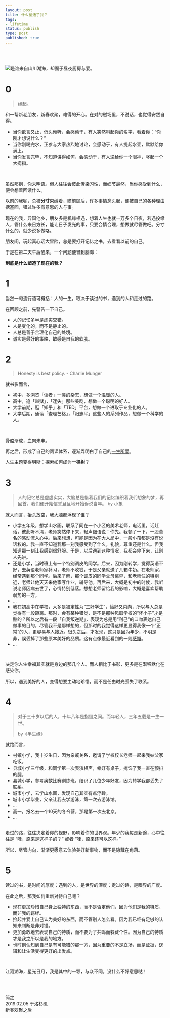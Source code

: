 ```yaml
--- 
layout: post
title: 什么塑造了我？
tags: 
- lifetime
status: publish
type: post
published: true
---
```


<br>
<br>

![是谁来自山川湖海，却囿于昼夜厨房与爱。](https://i.imgur.com/Zr3QSG6.jpg)

# 0

> 缘起。
	
和一帮新老朋友，新春欢聚，难得的开心。在对的磁场里，不说话，也觉得安然自得。
	
* 当你欲言又止，低头倾听，会感动于，有人突然叫起你的名字，看着你：“你刚才想说什么？”
* 当你刚喝完水，正参与大家热烈地讨论，会感动于，有人提起水壶，默默给你满上。
* 当你发言完毕，不知道讲得如何，会感动于，有人递给你一个眼神，竖起一个大拇指。

<br>	

虽然那刻，你未明语。但人往往会彼此传染习性，而细节最然，当你感受到什么，便会想着回馈什么。
	
以前的我呢，总被**分寸**束缚着，瞻前顾后，许多事情念头起，便被自己的各种理由搪塞回，错过许多有意思的人与事。
	
现在的我，异国他乡，朋友多是机缘相遇，想着人生也就一万多个日夜，若遇投缘人，管什么来日方长，能让日子发光的事，只要合情合理，想做就尽管做吧。分寸什么的，就少说多做咯。
	
朋友间，玩起真心话大冒险，总是要打开记忆之书，去看看以前的自己。
	
于是在第二天午后醒来，一个问题便冒到脑海：

**到底是什么塑造了现在的我？**
	
# 1

当然一句流行语可概括：人的一生，取决于读过的书，遇到的人和走过的路。
	
在回顾之前，先警告一下自己。

* 人的记忆多半是虚实交错。
* 人是变化的，而不是静止的。
* 人总是善于合理化自己的处境。
* 诚实是最好的策略，敏感是自我的软肋。

	
	
# 2

> Honesty is best policy. - Charlie Munger
	
就书影而言，
	
* 初中，多浏览「读者」一类的杂志，想做一个温暖的人。
* 高中，追「越狱」，「迷失」那些美剧，想做一个聪明的好人。
* 大学前期，逛「知乎」和「TED」平台，想做一个进取于专业化的人。
* 大学后期，通读「查理芒格」，「阳志平」这些人的系列作品，想做一个科学的人。
	
<br>
	
骨骼渐成，血肉未丰。
	
再之后，形成了自己的阅读体系，逐渐弄明白了自己的[一生所爱](https://willwang-x.github.io/2019/01/life-README)。

人生主题变得明晰：探索如何成为**一棵树**？
	
# 3

> 人的记忆总是虚虚实实，大脑总是借着我们的记忆编织着我们想象的梦，再回首，我们便开始信誓旦旦地开始诉说当年。 by 小象

就人而言，抬头放空，我大脑都浮现了谁？
	
* 小学五年级，想学山水画，联系了同在一个小区的美术老师，电话里，话赶话，彼此听不清，老师突然停下来，轻声细语说：你先。我顿了一下，一股莫名的感动流入心中。后来想想，可能是因为在大人局中，一般小孩都是没有说话权的。我一直不知道我那一刻我感受到了什么，礼貌，尊重还是什么。但我知道那一刻让我感到很舒服。于是，以后遇到这种情况，我都会停下来，让别人先讲。
* 还是小学，当时班上有一个特别调皮的同学。后来，因为刚转学，觉得英语不好，去英语老师家补习，老师不收钱，于是父亲就送了几箱牛奶。在老师家，经常遇到那个同学。后来了解，那个调皮的同学父母离异，和老师住的特别近，老师让他天天来他家写作业，辅导他。再后来，大概是初中的时候，我听说老师因病去世了，心情特别低落。想想老师留给我的影响，大概是喜欢帮助弱势的一方。
* ...
* 我在初高中在学校，大多是被定性为“三好学生”，恰好又内向，所以与人总是觉得有一段距离。那时，会有某种错觉，是不是那种风靡学校的“坏小子”才是酷的？所以之后有一段「自我叛逆期」，表现为总是用“利己”的口吻表达自己做事的目的，尽管我不是那样想的，但那时的我觉得这样更显得我像一个“正常”的人，更容易与人接近。很久之后，才发现，这只是因为年少，不明是非，误丢掉了那些原本美好的品质。这有点像最近看到的一则[感慨](https://i.imgur.com/R8yS4aI.jpg)。
* ...

<br>
	
决定你人生幸福其实就是身边的那几个人。而人相比于书影，更多是在潜移默化在感染你。

所以，遇到美好的人，变得想要主动地珍惜，而不是任由时光丢失了联系。
	
# 4

> 对于三十岁以后的人，十年八年是指缝之间。而年轻人，三年五载是一生一世。
> 
> by《半生缘》
	
就路而言，

* 村镇小学，我十岁生日，因为亲戚关系，邀请了学校校长老师一起来我姑父家吃饭。
* 县城小学三年级，和同学第一次表演相声，幸好有桌子，掩饰了我一直在颤抖的腿。
* 县城小学，参考奥数比赛训练班，结识了几位少年好友，因为转学我都丢失了联系。
* 城市小学，去学山水画，发现自己其实有点浮躁。
* 城市小学毕业，父亲让我去学游泳，第一次去游泳馆。
* ...
* 高一，报名去一个10天的冬令营，那是第一次去北京。
* ...
	
<br>	
走过的路，往往决定着你的视野，影响着你的世界观。年少的我每走新途，心中往往是 “哇，原来是这样子的？” 或者 “哇，原来还可以这样。” 

所以，尽管内向，渐渐更愿意去体验美好新事物，而不是隐藏在角落。
	
# 5 

读过的书，是时间的厚度；遇到的人，是世界的深度；走过的路，是眼界的广度。
	
在此之后，那我如何重新对待自己呢？
	
* 现在更加珍惜自己身上独特的东西，而不是否定他们，因为他们是我的特质，而非我的羁绊。
* 捡起并爱上自己认为美好的东西，而不管别人怎么看。因为我已经有足够的认知来判断是非对错。
* 更加勇敢地去表现自己的特质，而不要为了共鸣而躲藏个性。因为自己的特质才是我之所以是我的地方。
* 也时刻认知到自己是有可能错的那一方，因为重要的不是立场，而是证据，逻辑和让生活变得更好的出发点。

<br>

江河湖海，星光日月，我是其中的一颗，与众不同，没什么不好意思哒！

<br>
<br>


简之           
2019.02.05 于洛杉矶<br>
新春欢聚之后



<br>
<br>




